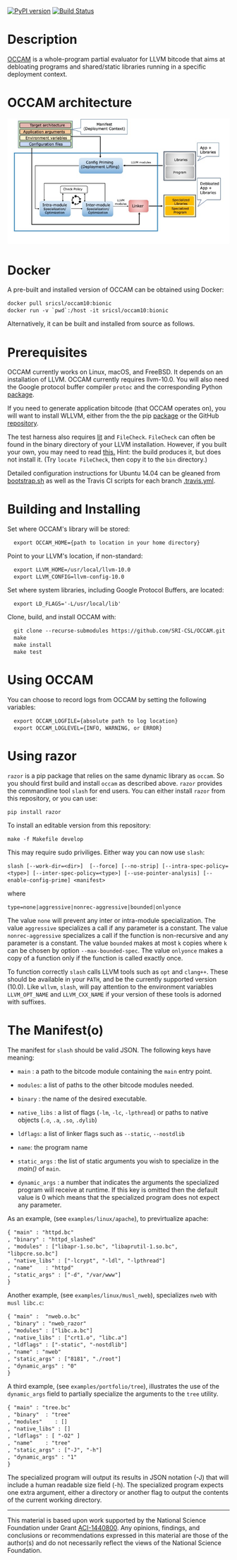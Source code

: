 [![PyPI version](https://badge.fury.io/py/razor.svg)](https://badge.fury.io/py/razor)
[![Build Status](https://travis-ci.org/SRI-CSL/OCCAM.svg?branch=llvm10)](https://travis-ci.org/SRI-CSL/OCCAM)

Description
============

[OCCAM](https://github.com/SRI-CSL/OCCAM) is a whole-program partial evaluator for LLVM bitcode that aims at debloating programs and shared/static libraries running in a specific deployment context.

OCCAM architecture
==================

![OCCAM architecture](https://github.com/SRI-CSL/OCCAM/blob/llvm10/OCCAM-arch.jpg?raw=true "OCCAM architecture")

Docker
======

A pre-built and installed version of OCCAM can be obtained using Docker:

```shell
docker pull sricsl/occam10:bionic
docker run -v `pwd`:/host -it sricsl/occam10:bionic
```
Alternatively, it can be built and installed from source as follows.

Prerequisites
============

OCCAM currently works on Linux, macOS, and FreeBSD.  It depends on an installation of LLVM. OCCAM currently requires llvm-10.0. You will also need the Google protocol buffer compiler `protoc` and the corresponding Python [package](https://pypi.python.org/pypi/protobuf/).

If you need to generate application bitcode (that OCCAM operates on), you will want to install WLLVM, either from the the pip [package](https://pypi.python.org/pypi/wllvm/) or the GitHub [repository](https://github.com/SRI-CSL/whole-program-llvm.git).

The test harness also requires [lit](https://pypi.python.org/pypi/lit/) and `FileCheck`. `FileCheck` can often be found in the binary directory of your LLVM installation. However, if you built your own, you may need to read [this.](https://bugs.llvm.org//show_bug.cgi?id=25675) Hint: the build produces it, but does not install it. (Try `locate FileCheck`, then copy it to the `bin` directory.)

Detailed configuration instructions for Ubuntu 14.04 can be gleaned from [bootstrap.sh](https://github.com/SRI-CSL/OCCAM/blob/master/vagrants/14.04/basic/bootstrap.sh) as well as the Travis CI scripts for each branch [.travis.yml](https://github.com/SRI-CSL/OCCAM/blob/master/.travis.yml).

Building and Installing
=======================

Set where OCCAM's library will be stored:
```
  export OCCAM_HOME={path to location in your home directory}
```

Point to your LLVM's location, if non-standard:
```
  export LLVM_HOME=/usr/local/llvm-10.0
  export LLVM_CONFIG=llvm-config-10.0
```

Set where system libraries, including Google Protocol Buffers, are located:
```
  export LD_FLAGS='-L/usr/local/lib'
```

Clone, build, and install OCCAM with:

```
  git clone --recurse-submodules https://github.com/SRI-CSL/OCCAM.git
  make
  make install
  make test
```

Using OCCAM
===========

You can choose to record logs from OCCAM by setting the following variables:

```
  export OCCAM_LOGFILE={absolute path to log location}
  export OCCAM_LOGLEVEL={INFO, WARNING, or ERROR}
```

Using razor
===========

`razor` is a pip package that relies on the same dynamic library as `occam`. So you should first build and install `occam` as described above. `razor`  provides the commandline tool `slash` for end users. You can either install `razor` from this repository, or you can use:
```
pip install razor
```

To install an editable version from this repository:

```
make -f Makefile develop
```

This may require sudo priviliges. Either way you can now use `slash`:

```
slash [--work-dir=<dir>]  [--force] [--no-strip] [--intra-spec-policy=<type>] [--inter-spec-policy=<type>] [--use-pointer-analysis] [--enable-config-prime] <manifest>
```

where 

```
type=none|aggressive|nonrec-aggressive|bounded|onlyonce
```

The value `none` will prevent any inter or intra-module specialization. The value `aggressive` specializes a call if any parameter is a constant. The value `nonrec-aggressive` specializes a call if the function is non-recursive and any parameter is a constant. The value `bounded` makes at most `k` copies where `k` can be chosen by option `--max-bounded-spec`. The value `onlyonce` makes a copy of a function only if the function is called exactly once.

To function correctly `slash` calls LLVM tools such as `opt` and `clang++`. These should be available in your `PATH`, and be the currently supported version (10.0). Like `wllvm`, `slash`, will pay attention to the environment variables `LLVM_OPT_NAME` and `LLVM_CXX_NAME` if your version of these tools is adorned with suffixes.

The Manifest(o)
===============

The manifest for `slash` should be valid JSON. The following keys have meaning:

+ `main` : a path to the bitcode module containing the `main` entry point.

+ `modules`: a list of paths to the other bitcode modules needed.

+ `binary` : the name of the desired executable.

+ `native_libs` : a list of flags (`-lm`, `-lc`, `-lpthread`) or paths to native objects (`.o`, `.a`, `.so`, `.dylib`)

+ `ldflags`: a list of linker flags such as `--static`, `--nostdlib`

+ `name`: the program name 

+ `static_args` : the list of static arguments you wish to specialize in the _main()_ of `main`.

+ `dynamic_args` : a number that indicates the arguments the specialized program will receive at runtime. If this key is omitted then the default value is 0 which means that the specialized program does not expect any parameter. 

As an example, (see `examples/linux/apache`), to previrtualize apache:

```
{ "main" : "httpd.bc"
, "binary" : "httpd_slashed"
, "modules" : ["libapr-1.so.bc", "libaprutil-1.so.bc", "libpcre.so.bc"]
, "native_libs" : ["-lcrypt", "-ldl", "-lpthread"]
, "name"    : "httpd"
, "static_args" : ["-d", "/var/www"]
}
```

Another example, (see `examples/linux/musl_nweb`), specializes `nweb` with `musl libc.c`:
```
{ "main" :  "nweb.o.bc"
, "binary" : "nweb_razor"
, "modules" : ["libc.a.bc"]
, "native_libs" : ["crt1.o", "libc.a"]
, "ldflags" : ["-static", "-nostdlib"]
, "name" : "nweb"
, "static_args" : ["8181", "./root"]
, "dynamic_args" : "0"
}
```

A third example, (see `examples/portfolio/tree`),  illustrates the use of the `dynamic_args` field to partially specialize the arguments to the `tree` utility.
```
{ "main" : "tree.bc"
, "binary"  : "tree"
, "modules"    : []
, "native_libs" : []
, "ldflags" : [ "-O2" ]
, "name"    : "tree"
, "static_args" : ["-J", "-h"]
, "dynamic_args" : "1"
}
```

The specialized program will output its results in JSON notation (-J) that will include a human readable size field (-h). The specialized program expects one extra argument, either a directory or another flag to output the contents of the current working directory.

---

This material is based upon work supported by the National Science Foundation under Grant [ACI-1440800](http://www.nsf.gov/awardsearch/showAward?AWD_ID=1440800). Any opinions, findings, and conclusions or recommendations expressed in this material are those of the author(s) and do not necessarily reflect the views of the National Science Foundation.

